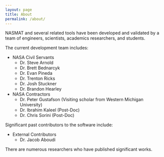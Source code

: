 ```yaml
---
layout: page
title: About
permalink: /about/
---
```


NASMAT and several related tools have been developed and validated by
a team of engineers, scientists, academics researchers, and students.

The current development team includes:

-   NASA Civil Servants
	-   Dr. Steve Arnold
	-   Dr. Brett Bednarcyk
	-   Dr. Evan Pineda
	-   Dr. Trenton Ricks
	-   Dr. Josh Stuckner
	-   Dr. Brandon Hearley
-   NASA Contractors
	-   Dr. Peter Gustafson (Visiting scholar from Western Michigan University)
	-   Dr. Ibrahim Kaleel (Post-Doc)
	-   Dr. Chris Sorini (Post-Doc)

Significant past contributors to the software include:

-   External Contributors
	-   Dr. Jacob Aboudi

There are numerous researchers who have published significant works.
